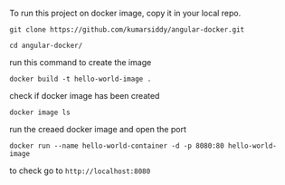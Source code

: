 To run this project on docker image, copy it in your local repo.

`git clone https://github.com/kumarsiddy/angular-docker.git`

`cd angular-docker/`

run this command to create the image

`docker build -t hello-world-image .`

check if docker image has been created

`docker image ls`

run the creaed docker image and open the port

`docker run --name hello-world-container -d -p 8080:80 hello-world-image`

to check go to `http://localhost:8080`
